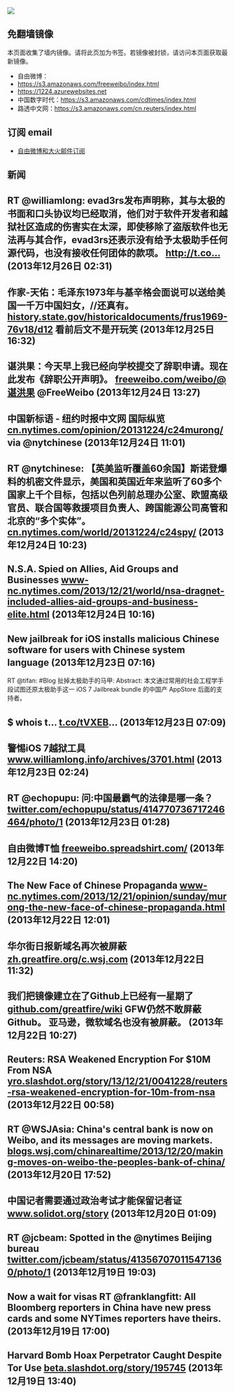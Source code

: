 <img src="logos.png" />

## 免翻墙镜像
本页面收集了墙内镜像。请将此页加为书签。若镜像被封锁，请访问本页面获取最新镜像。
* 自由微博：
 * https://s3.amazonaws.com/freeweibo/index.html
 * https://1224.azurewebsites.net
* 中国数字时代：https://s3.amazonaws.com/cdtimes/index.html
* 路透中文网：https://s3.amazonaws.com/cn.reuters/index.html

## 订阅 email
* <a href="https://greatfire.us7.list-manage.com/subscribe?u=854fca58782082e0cbdf204a0&id=c78949b93c">自由微博和大火邮件订阅</a>
		
## 新闻
RT @williamlong: evad3rs发布声明称，其与太极的书面和口头协议均已经取消，他们对于软件开发者和越狱社区造成的伤害实在太深，即使移除了盗版软件也无法再与其合作，evad3rs还表示没有给予太极助手任何源代码，也没有接收任何团体的款项。 http://t.co… (2013年12月26日 02:31)
 ---
作家-天佑：毛泽东1973年与基辛格会面说可以送给美国一千万中国妇女，//还真有。 <a href="http://history.state.gov/historicaldocuments/frus1969-76v18/d12">history.state.gov/historicaldocuments/frus1969-76v18/d12</a> 看前后文不是开玩笑 (2013年12月25日 16:32)
 ---
谌洪果：今天早上我已经向学校提交了辞职申请。现在此发布《辞职公开声明》。 <a href="https://freeweibo.com/weibo/@%E8%B0%8C%E6%B4%AA%E6%9E%9C">freeweibo.com/weibo/@谌洪果</a> @FreeWeibo (2013年12月24日 13:27)
 ---
中国新标语 - 纽约时报中文网 国际纵览 <a href="http://cn.nytimes.com/opinion/20131224/c24murong/">cn.nytimes.com/opinion/20131224/c24murong/</a> via @nytchinese (2013年12月24日 11:01)
 ---
RT @nytchinese: 【英美监听覆盖60余国】斯诺登爆料的机密文件显示，美国和英国近年来监听了60多个国家上千个目标，包括以色列前总理办公室、欧盟高级官员、联合国等救援项目负责人、跨国能源公司高管和北京的“多个实体”。<a href="http://cn.nytimes.com/world/20131224/c24spy/">cn.nytimes.com/world/20131224/c24spy/</a> (2013年12月24日 10:23)
 ---
N.S.A. Spied on Allies, Aid Groups and Businesses <a href="http://www-nc.nytimes.com/2013/12/21/world/nsa-dragnet-included-allies-aid-groups-and-business-elite.html?=smid=tw-share&_r=6&">www-nc.nytimes.com/2013/12/21/world/nsa-dragnet-included-allies-aid-groups-and-business-elite.html</a> (2013年12月24日 10:16)
 ---
New jailbreak for iOS installs malicious Chinese software for users with Chinese system language (2013年12月23日 07:16)
 ---
RT @tifan: #Blog 扯掉太极助手的马甲: Abstract: 本文通过常用的社会工程学手段试图还原太极助手这一 iOS 7 Jailbreak bundle 的中国产 AppStore 后面的支持者。

$ whois t... <a href="http://t.co/tVXEB">t.co/tVXEB</a>… (2013年12月23日 07:09)
 ---
警惕iOS 7越狱工具 <a href="http://www.williamlong.info/archives/3701.html">www.williamlong.info/archives/3701.html</a> (2013年12月23日 02:24)
 ---
RT @echopupu: 问:中国最霸气的法律是哪一条？ <a href="https://twitter.com/echopupu/status/414770736717246464/photo/1">twitter.com/echopupu/status/414770736717246464/photo/1</a> (2013年12月23日 01:28)
 ---
自由微博T恤 <a href="https://freeweibo.spreadshirt.com/">freeweibo.spreadshirt.com/</a> (2013年12月22日 14:20)
 ---
The New Face of Chinese Propaganda <a href="http://www-nc.nytimes.com/2013/12/21/opinion/sunday/murong-the-new-face-of-chinese-propaganda.html?=smid=tw-share&_r=6&">www-nc.nytimes.com/2013/12/21/opinion/sunday/murong-the-new-face-of-chinese-propaganda.html</a> (2013年12月22日 12:01)
 ---
华尔街日报新域名再次被屏蔽 <a href="https://zh.greatfire.org/c.wsj.com">zh.greatfire.org/c.wsj.com</a> (2013年12月22日 11:32)
 ---
我们把镜像建立在了Github上已经有一星期了 <a href="https://github.com/greatfire/wiki">github.com/greatfire/wiki</a>  GFW仍然不敢屏蔽Github。 亚马逊，微软域名也没有被屏蔽。 (2013年12月22日 10:27)
 ---
Reuters: RSA Weakened Encryption For $10M From NSA <a href="http://yro.slashdot.org/story/13/12/21/0041228/reuters-rsa-weakened-encryption-for-10m-from-nsa?utm_source=rss1.0mainlinkanon&utm_medium=feed">yro.slashdot.org/story/13/12/21/0041228/reuters-rsa-weakened-encryption-for-10m-from-nsa</a> (2013年12月22日 00:58)
 ---
RT @WSJAsia: China's central bank is now on Weibo, and its messages are moving markets. <a href="http://blogs.wsj.com/chinarealtime/2013/12/20/making-moves-on-weibo-the-peoples-bank-of-china/?mod=e2tw">blogs.wsj.com/chinarealtime/2013/12/20/making-moves-on-weibo-the-peoples-bank-of-china/</a> (2013年12月20日 17:52)
 ---
中国记者需要通过政治考试才能保留记者证 <a href="http://www.solidot.org/story?sid=37704">www.solidot.org/story</a> (2013年12月20日 01:09)
 ---
RT @jcbeam: Spotted in the @nytimes Beijing bureau <a href="https://twitter.com/jcbeam/status/413567070115471360/photo/1">twitter.com/jcbeam/status/413567070115471360/photo/1</a> (2013年12月19日 19:03)
 ---
Now a wait for visas RT @franklangfitt: All Bloomberg reporters in China have new press cards and some NYTimes reporters have theirs. (2013年12月19日 17:00)
 ---
Harvard Bomb Hoax Perpetrator Caught Despite Tor Use <a href="http://beta.slashdot.org/story/195745">beta.slashdot.org/story/195745</a> (2013年12月19日 13:40)
 ---
